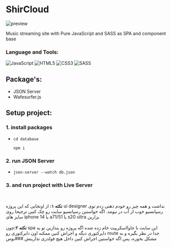 # ShirCloud

![preview](https://s6.uupload.ir/files/shircloud_home_-_google_chrome_2024-01-01_16-11-39_1_d0wr.gif)

<p>Music streaming site with Pure JavaScript and SASS as SPA and component base</p>

### Language and Tools:

![JavaScript](https://img.shields.io/badge/javascript-%23323330.svg?style=for-the-badge&logo=javascript&logoColor=%23F7DF1E)
![HTML5](https://img.shields.io/badge/html5-%23E34F26.svg?style=for-the-badge&logo=html5&logoColor=white)
![CSS3](https://img.shields.io/badge/css3-%231572B6.svg?style=for-the-badge&logo=css3&logoColor=white)
![SASS](https://img.shields.io/badge/SASS-hotpink.svg?style=for-the-badge&logo=SASS&logoColor=white)

## Package's:
 - JSON Server
 - Wafesurfer.js

## Setup project:

### 1. install packages

-   ```
    cd database

    npm i
    ```

### 2. run JSON Server

-   ```
    json-server --watch db.json
    ```

### 3. and run project with Live Server
<br>

 <b>نکته ۱:</b> از اونجایی که این پروژه ui designer نداشت و همه چیز رو خودم ذهنی زدم توی رسپانسیو خوب از آب در نیومد.
 اگه خواستین رسپانسیو سایت رو چک کنین ترجیحا روی سایز های iphone 14 یا a71/51 یا s20 ultra بزارین
 <br><br>
<b>نکته ۲:</b>چون spa این سایت با جاوااسکریپت خام زده شده اگه پروژه رو بندازین تو یه دایرکتوری دیگه و اجراش کنین ممکنه اون دایرکتوری رو route جدا در نظر بگیره و به مشکل بخوره، پس اگه خواستین اجراش کنین داخل هیچ فولدری نذارینش
###بوس
